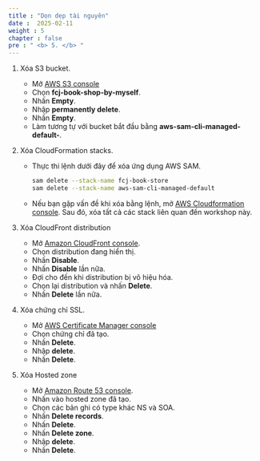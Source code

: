 ```yaml
---
title : "Dọn dẹp tài nguyên"
date :  2025-02-11 
weight : 5
chapter : false
pre : " <b> 5. </b> "
---
```

1. Xóa S3 bucket.
    - Mở [AWS S3 console](https://s3.console.aws.amazon.com/s3/buckets?region=ap-southeast-1)
    - Chọn **fcj-book-shop-by-myself**.
    - Nhấn **Empty**.
    - Nhập **permanently delete**.
    - Nhấn **Empty**.
    - Làm tương tự với bucket bắt đầu bằng **aws-sam-cli-managed-default-**.

2. Xóa CloudFormation stacks.
    - Thực thi lệnh dưới đây để xóa ứng dụng AWS SAM.

      ```bash
      sam delete --stack-name fcj-book-store
      sam delete --stack-name aws-sam-cli-managed-default
      ```

    - Nếu bạn gặp vấn đề khi xóa bằng lệnh, mở [AWS Cloudformation console](https://us-east-1.console.aws.amazon.com/cloudformation/home?region=us-east-1#/getting-started). Sau đó, xóa tất cả các stack liên quan đến workshop này.

3. Xóa CloudFront distribution
    - Mở [Amazon CloudFront console](https://us-east-1.console.aws.amazon.com/cloudfront/v3/home?region=us-east-1#/distributions).
    - Chọn distribution đang hiển thị.
    - Nhấn **Disable**.
    - Nhấn **Disable** lần nữa.
    - Đợi cho đến khi distribution bị vô hiệu hóa.
    - Chọn lại distribution và nhấn **Delete**.
    - Nhấn **Delete** lần nữa.

4. Xóa chứng chỉ SSL.
    - Mở [AWS Certificate Manager console](https://us-east-1.console.aws.amazon.com/acm/home?region=us-east-1#/certificates/list)
    - Chọn chứng chỉ đã tạo.
    - Nhấn **Delete**.
    - Nhập **delete**.
    - Nhấn **Delete**.

5. Xóa Hosted zone
    - Mở [Amazon Route 53 console](https://us-east-1.console.aws.amazon.com/route53/v2/hostedzones#).
    - Nhấn vào hosted zone đã tạo.
    - Chọn các bản ghi có type khác NS và SOA.
    - Nhấn **Delete records**.
    - Nhấn **Delete**.
    - Nhấn **Delete zone**.
    - Nhập **delete**.
    - Nhấn **Delete**.
